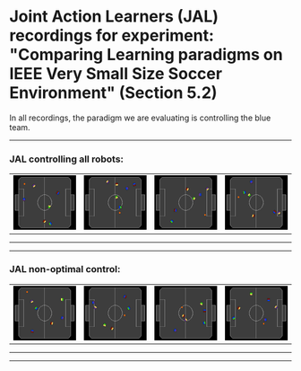# Joint Action Learners (JAL) recordings for experiment: "Comparing Learning paradigms on IEEE Very Small Size Soccer Environment" (Section 5.2)

In all recordings, the paradigm we are evaluating is controlling the blue team.

---
### JAL controlling all robots:
|||||
|:--:|:--:|:--:|:--:|
|![](2.webp)|![](4.webp)|![](5.webp)| ![](7.webp)|

----
----

### JAL non-optimal control:
|||||
|:--:|:--:|:--:|:--:|
|![](0.webp)|![](1.webp)|![](3.webp)| ![](8.webp)|


---
---










